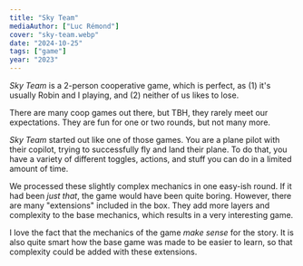 ```yaml
---
title: "Sky Team"
mediaAuthor: ["Luc Rémond"]
cover: "sky-team.webp"
date: "2024-10-25"
tags: ["game"]
year: "2023"
---
```


<cite>Sky Team</cite> is a 2-person cooperative game, which is perfect, as (1) it's usually Robin and I playing, and (2) neither of us likes to lose.

There are many coop games out there, but TBH, they rarely meet our expectations. They are fun for one or two rounds, but not many more.

<cite>Sky Team</cite> started out like one of those games. You are a plane pilot with their copilot, trying to successfully fly and land their plane. To do that, you have a variety of different toggles, actions, and stuff you can do in a limited amount of time.

We processed these slightly complex mechanics in one easy-ish round. If it had been _just that_, the game would have been quite boring. However, there are many "extensions" included in the box. They add more layers and complexity to the base mechanics, which results in a very interesting game.

I love the fact that the mechanics of the game _make sense_ for the story. It is also quite smart how the base game was made to be easier to learn, so that complexity could be added with these extensions.
